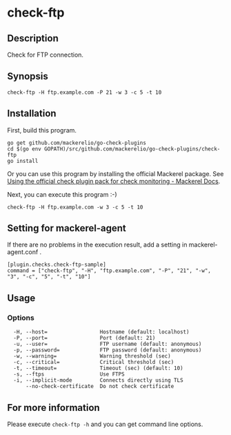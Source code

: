 # check-ftp

## Description

Check for FTP connection.

## Synopsis
```
check-ftp -H ftp.example.com -P 21 -w 3 -c 5 -t 10
```

## Installation

First, build this program.

```
go get github.com/mackerelio/go-check-plugins
cd $(go env GOPATH)/src/github.com/mackerelio/go-check-plugins/check-ftp
go install
```

Or you can use this program by installing the official Mackerel package. See [Using the official check plugin pack for check monitoring - Mackerel Docs](https://mackerel.io/docs/entry/howto/mackerel-check-plugins).


Next, you can execute this program :-)

```
check-ftp -H ftp.example.com -w 3 -c 5 -t 10
```


## Setting for mackerel-agent

If there are no problems in the execution result, add a setting in mackerel-agent.conf .

```
[plugin.checks.check-ftp-sample]
command = ["check-ftp", "-H", "ftp.example.com", "-P", "21", "-w", "3", "-c", "5", "-t", "10"]
```

## Usage
### Options

```
  -H, --host=                 Hostname (default: localhost)
  -P, --port=                 Port (default: 21)
  -u, --user=                 FTP username (default: anonymous)
  -p, --password=             FTP password (default: anonymous)
  -w, --warning=              Warning threshold (sec)
  -c, --critical=             Critical threshold (sec)
  -t, --timeout=              Timeout (sec) (default: 10)
  -s, --ftps                  Use FTPS
  -i, --implicit-mode         Connects directly using TLS
      --no-check-certificate  Do not check certificate
```

## For more information

Please execute `check-ftp -h` and you can get command line options.
